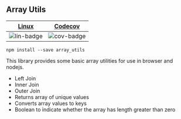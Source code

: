 ## Array Utils

| [Linux][lin-link] |  [Codecov][cov-link]  |
| :---------------: | :-------------------: |
| ![lin-badge]      | ![cov-badge]          |

[lin-badge]: https://github.com/phillyfan1138/array-utils/workflows/Rust/badge.svg
[lin-link]:  https://github.com/phillyfan1138/array-utils/actions
[cov-badge]: https://codecov.io/gh/phillyfan1138/array-utils/branch/master/graph/badge.svg
[cov-link]:  https://codecov.io/gh/phillyfan1138/array-utils

`npm install --save array_utils`

This library provides some basic array utilities for use in browser and nodejs.  

* Left Join
* Inner Join
* Outer Join
* Returns array of unique values
* Converts array values to keys
* Boolean to indicate whether the array has length greater than zero